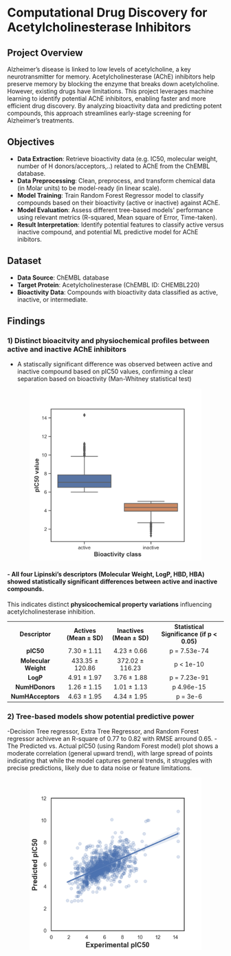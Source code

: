 # Computational Drug Discovery for Acetylcholinesterase Inhibitors

## Project Overview
Alzheimer’s disease is linked to low levels of acetylcholine, a key neurotransmitter for memory. Acetylcholinesterase (AChE) inhibitors help preserve memory by blocking the enzyme that breaks down acetylcholine. However, existing drugs have limitations.
This project leverages machine learning to identify potential AChE inhibitors, enabling faster and more efficient drug discovery. By analyzing bioactivity data and predicting potent compounds, this approach streamlines early-stage screening for Alzheimer’s treatments.

## Objectives

- **Data Extraction**: Retrieve bioactivity data (e.g. IC50, molecular weight, number of H donors/acceptors,..) related to AChE from the ChEMBL database.
- **Data Preprocessing**: Clean, preprocess, and transform chemical data (in Molar units) to be model-ready (in linear scale).
- **Model Training**: Train Random Forest Regressor model to classify compounds based on their bioactivity (active or inactive) against AChE.
- **Model Evaluation**: Assess different tree-based models' performance using relevant metrics (R-squared, Mean square of Error, Time-taken).
- **Result Interpretation**: Identify potential features to classify active versus inactive compound, and potential ML predictive model for AChE inibitors.

## Dataset

- **Data Source**: ChEMBL database
- **Target Protein**: Acetylcholinesterase (ChEMBL ID: CHEMBL220)
- **Bioactivity Data**: Compounds with bioactivity data classified as active, inactive, or intermediate.

## Findings

### **1) Distinct bioacitvity and physiochemical profiles between active and inactive AChE inhibitors**
- A statiscally significant difference was observed between active and inactive compound based on pIC50 values, confirming a clear separation based on bioactivity (Man-Whitney statistical test)

<p align="center">
  <img src="plot_ic50-1.png" width="400">
</p>

#### - All **four Lipinski’s descriptors** (Molecular Weight, LogP, HBD, HBA) showed statistically significant differences between active and inactive compounds.  
This indicates distinct **physicochemical property variations** influencing acetylcholinesterase inhibition.
   
<!--Table1-->
<table align="center">
  <tr>
    <th style="text-align:center;">Descriptor</th>
    <th style="text-align:center;">Actives (Mean ± SD)</th>
    <th style="text-align:center;">Inactives (Mean ± SD)</th>
    <th style="text-align:center;">Statistical Significance (if p < 0.05)</th>
  </tr>
  <tr>
    <td style="text-align:center;"><b>pIC50</b></td>
    <td style="text-align:center;">7.30 ± 1.11</td>
    <td style="text-align:center;">4.23 ± 0.66</td>
    <td style="text-align:center;">p = 7.53e-74</td>
  </tr>
  <tr>
    <td style="text-align:center;"><b>Molecular Weight</b></td>
    <td style="text-align:center;">433.35 ± 120.86</td>
    <td style="text-align:center;">372.02 ± 116.23</td>
    <td style="text-align:center;">p < 1e-10</td>
  </tr>
  <tr>
    <td style="text-align:center;"><b>LogP</b></td>
    <td style="text-align:center;">4.91 ± 1.97</td>
    <td style="text-align:center;">3.76 ± 1.88</td>
    <td style="text-align:center;">p = 7.23e-91</td>
  </tr>
  <tr>
    <td style="text-align:center;"><b>NumHDonors</b></td>
    <td style="text-align:center;">1.26 ± 1.15</td>
    <td style="text-align:center;">1.01 ± 1.13</td>
    <td style="text-align:center;">p 4.96e-15</td>
  </tr>
  <tr>
    <td style="text-align:center;"><b>NumHAcceptors</b></td>
    <td style="text-align:center;">4.63 ± 1.95</td>
    <td style="text-align:center;">4.34 ± 1.95</td>
    <td style="text-align:center;">p = 3e-6</td>
  </tr>
</table>

### **2)  Tree-based models show potential predictive power**
 -Decision Tree regressor, Extra Tree Regressor, and Random Forest regressor achiveve an R-square of 0.77 to 0.82 with RMSE arround 0.65.
 -The Predicted vs. Actual pIC50 (using Random Forest model) plot shows a moderate correlation (general upward trend), with large spread of points indicating that while the model captures general trends, it struggles with precise predictions, likely due to data noise or feature limitations.
<p align="center">
  <img src="predicted-vs-true.png" width="400">
</p>
